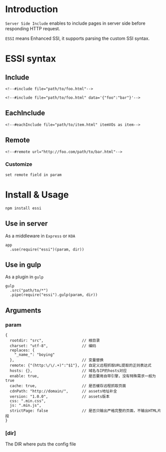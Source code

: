 # Introduction

`Server Side Include` enables to include pages in server side before responding HTTP request.

`ESSI` means Enhanced SSI, it supports parsing the custom SSI syntax.

# ESSI syntax

## Include

	<!--#include file="path/to/foo.html"-->
	
	<!--#include file="path/to/foo.html" data='{"foo":"bar"}'-->
	
## EachInclude

	<!--#eachInclude file="path/to/item.html" itemVOs as item-->

## Remote

	<!--#remote url="http://foo.com/path/to/bar.html"-->

### Customize

	set remote field in param


# Install & Usage

```
npm install essi
```

## Use in server

As a middleware in `Express` or `KOA`

```
app
  .use(require("essi")(param, dir))
```

## Use in gulp

As a plugin in `gulp`

```
gulp
  .src("path/to/*")
  .pipe(require("essi").gulp(param, dir))
```

## Arguments

### param

```
{
  rootdir: "src",                 // 根目录
  charset: "utf-8",               // 编码
  replaces: {
    "_name_": "boying"
  },                              // 变量替换
  remote: {"(http:\/\/.+)":"$1"}, // 自定义远程抓取URL提取的正则表达式
  hosts: {},                      // 域名与IP的hosts对应
  enable: true,                   // 是否要用自带引擎，没有特殊需求一般为true
  cache: true,                    // 是否缓存远程抓取页面
  cdnPath: "http://domain/",      // assets地址补全
  version: "1.0.0",               // assets版本
  css: ".min.css",
  js: ".min.js",
  strictPage: false               // 是否只输出严格完整的页面，不输出HTML片段
}
```

### [dir]

The DIR where puts the config file